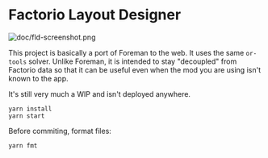 # Factorio Layout Designer

![doc/fld-screenshot.png](Screenshot)

This project is basically a port of Foreman to the web. It uses the same
`or-tools` solver. Unlike Foreman, it is intended to stay "decoupled" from
Factorio data so that it can be useful even when the mod you are using isn't
known to the app.

It's still very much a WIP and isn't deployed anywhere.

    yarn install
    yarn start

Before commiting, format files:

    yarn fmt
